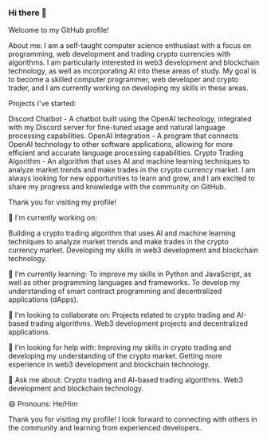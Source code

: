 ### Hi there 👋

Welcome to my GitHub profile!

About me:
I am a self-taught computer science enthusiast with a focus on programming, web development and trading crypto currencies with algorithms. I am particularly interested in web3 development and blockchain technology, as well as incorporating AI into these areas of study. My goal is to become a skilled computer programmer, web developer and crypto trader, and I am currently working on developing my skills in these areas.

Projects I've started:

Discord Chatbot - A chatbot built using the OpenAI technology, integrated with my Discord server for fine-tuned usage and natural language processing capabilities.
OpenAI Integration - A program that connects OpenAI technology to other software applications, allowing for more efficient and accurate language processing capabilities.
Crypto Trading Algorithm - An algorithm that uses AI and machine learning techniques to analyze market trends and make trades in the crypto currency market.
I am always looking for new opportunities to learn and grow, and I am excited to share my progress and knowledge with the community on GitHub.

Thank you for visiting my profile!

🔭 I'm currently working on:

Building a crypto trading algorithm that uses AI and machine learning techniques to analyze market trends and make trades in the crypto currency market.
Developing my skills in web3 development and blockchain technology.

🌱 I'm currently learning:
To improve my skills in Python and JavaScript, as well as other programming languages and frameworks.
To develop my understanding of smart contract programming and decentralized applications (dApps).

👯 I'm looking to collaborate on:
Projects related to crypto trading and AI-based trading algorithms.
Web3 development projects and decentralized applications.

🤔 I'm looking for help with:
Improving my skills in crypto trading and developing my understanding of the crypto market.
Getting more experience in web3 development and blockchain technology.

💬 Ask me about:
Crypto trading and AI-based trading algorithms.
Web3 development and blockchain technology.

😄 Pronouns: He/Him

Thank you for visiting my profile! I look forward to connecting with others in the community and learning from experienced developers.
